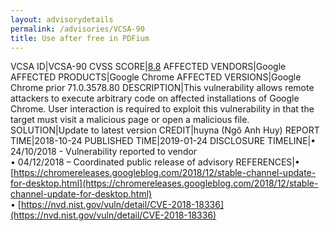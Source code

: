 ```yaml
---
layout: advisorydetails
permalink: /advisories/VCSA-90
title: Use after free in PDFium
---
```

VCSA ID|VCSA-90
CVSS SCORE|[8.8](https://nvd.nist.gov/vuln-metrics/cvss/v3-calculator?calculator&version=3.0&vector=(AV:N/AC:L/PR:N/UI:R/S:U/C:H/I:H/A:H))
AFFECTED VENDORS|Google
AFFECTED PRODUCTS|Google Chrome
AFFECTED VERSIONS|Google Chrome prior 71.0.3578.80
DESCRIPTION|This vulnerability allows remote attackers to execute arbitrary code on affected installations of Google Chrome. User interaction is required to exploit this vulnerability in that the target must visit a malicious page or open a malicious file.
SOLUTION|Update to latest version
CREDIT|huyna (Ngô Anh Huy)
REPORT TIME|2018-10-24
PUBLISHED TIME|2019-01-24
DISCLOSURE TIMELINE|&#8226; 24/10/2018 - Vulnerability reported to vendor<br>&#8226; 04/12/2018 – Coordinated public release of advisory
REFERENCES|&#8226; [https://chromereleases.googleblog.com/2018/12/stable-channel-update-for-desktop.html](https://chromereleases.googleblog.com/2018/12/stable-channel-update-for-desktop.html)<br>&#8226; [https://nvd.nist.gov/vuln/detail/CVE-2018-18336](https://nvd.nist.gov/vuln/detail/CVE-2018-18336)
